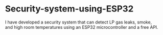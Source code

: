 # Security-system-using-ESP32
I have developed a security system that can detect LP gas leaks, smoke, and high room temperatures using an ESP32 microcontroller and a free API.

